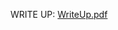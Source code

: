 
WRITE UP:
[WriteUp.pdf](https://github.com/theprince1701/algo_assignment_two/files/14736771/WriteUp.pdf)
